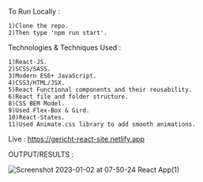 To Run Locally :

    1)Clone the repo.
    2)Then type 'npm run start'.

Technologies & Techniques Used :

    1)React-JS.
    2)SCSS/SASS.
    3)Modern ES6+ JavaScript.
    4)CSS3/HTML/JSX.
    5)React Functional components and their reusability.
    6)React file and folder structure.
    8)CSS BEM Model.
    9)Used Flex-Box & Gird.
    10)React-States.
    11)Used Animate.css library to add smooth animations.

Live : https://gericht-react-site.netlify.app

OUTPUT/RESULTS : 


![Screenshot 2023-01-02 at 07-50-24 React App(1)](https://user-images.githubusercontent.com/100374421/210254808-8ae6f97a-49ef-44df-ac84-2286f87af6ab.png)
